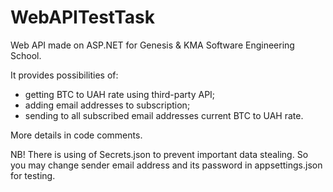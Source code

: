 # WebAPITestTask

Web API made on ASP.NET for Genesis & KMA Software Engineering School.

It provides possibilities of:
- getting BTC to UAH rate using third-party API;
- adding email addresses to subscription;
- sending to all subscribed email addresses current BTC to UAH rate.

More details in code comments.

NB! There is using of Secrets.json to prevent important data stealing. So you may change sender email address and its password in appsettings.json for testing.
